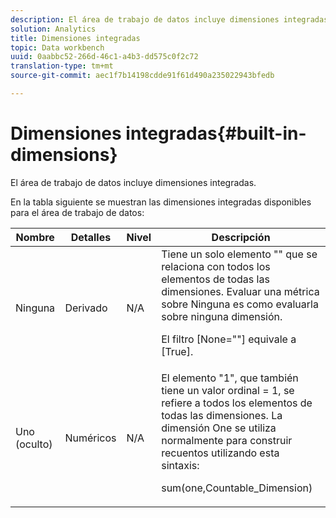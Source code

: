 ```yaml
---
description: El área de trabajo de datos incluye dimensiones integradas.
solution: Analytics
title: Dimensiones integradas
topic: Data workbench
uuid: 0aabbc52-266d-46c1-a4b3-dd575c0f2c72
translation-type: tm+mt
source-git-commit: aec1f7b14198cdde91f61d490a235022943bfedb

---
```



# Dimensiones integradas{#built-in-dimensions}

El área de trabajo de datos incluye dimensiones integradas.

En la tabla siguiente se muestran las dimensiones integradas disponibles para el área de trabajo de datos:

<table id="table_40796088B3484F98889859C59D525AD7"> 
 <thead> 
  <tr> 
   <th colname="col1" class="entry"> Nombre </th> 
   <th colname="col2" class="entry"> Detalles </th> 
   <th colname="col3" class="entry"> Nivel </th> 
   <th colname="col4" class="entry"> Descripción </th> 
  </tr> 
 </thead>
 <tbody> 
  <tr> 
   <td colname="col1"> Ninguna </td> 
   <td colname="col2"> Derivado </td> 
   <td colname="col3"> N/A </td> 
   <td colname="col4">Tiene un solo elemento "" que se relaciona con todos los elementos de todas las dimensiones. Evaluar una métrica sobre Ninguna es como evaluarla sobre ninguna dimensión. <p>El <span class="filepath"> filtro [None=""]</span> equivale a <span class="filepath"> [True]</span>. </p></td> 
  </tr> 
  <tr> 
   <td colname="col1"> Uno (oculto) </td> 
   <td colname="col2"> Numéricos </td> 
   <td colname="col3"> N/A </td> 
   <td colname="col4">El elemento "1", que también tiene un valor ordinal <span class="filepath"> = 1</span>, se refiere a todos los elementos de todas las dimensiones. La dimensión One se utiliza normalmente para construir recuentos utilizando esta sintaxis: <p><span class="filepath"> sum(one,Countable_Dimension)</span></p></td> 
  </tr> 
 </tbody> 
</table>

